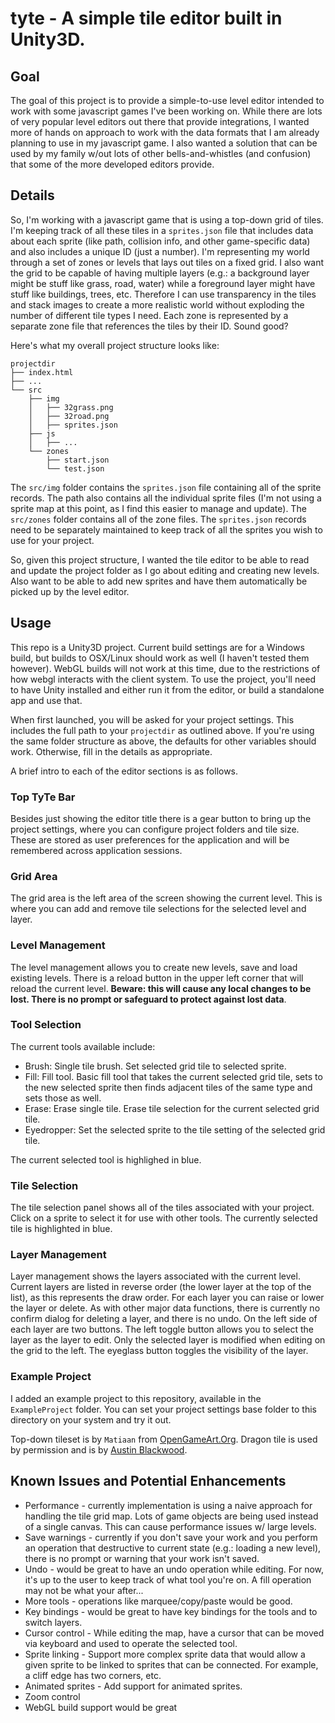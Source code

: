 # tyte - A simple tile editor built in Unity3D.

## Goal

The goal of this project is to provide a simple-to-use level editor intended to work with some javascript games I've been working on.  While there are lots of very popular level editors out there that provide integrations, I wanted more of hands on approach to work with the data formats that I am already planning to use in my javascript game.  I also wanted a solution that can be used by my family w/out lots of other bells-and-whistles (and confusion) that some of the more developed editors provide.

## Details

So, I'm working with a javascript game that is using a top-down grid of tiles.  I'm keeping track of all these tiles in a `sprites.json` file that includes data about each sprite (like path, collision info, and other game-specific data) and also includes a unique ID (just a number).  I'm representing my world through a set of zones or levels that lays out tiles on a fixed grid.  I also want the grid to be capable of having multiple layers (e.g.: a background layer might be stuff like grass, road, water) while a foreground layer might have stuff like buildings, trees, etc.  Therefore I can use transparency in the tiles and stack images to create a more realistic world without exploding the number of different tile types I need.  Each zone is represented by a separate zone file that references the tiles by their ID.  Sound good?

Here's what my overall project structure looks like:

```
projectdir
├── index.html
├── ...
└── src
    ├── img
    │   ├── 32grass.png
    │   ├── 32road.png
    │   ├── sprites.json
    ├── js
    │   ├── ...
    └── zones
        ├── start.json
        └── test.json
```

The `src/img` folder contains the `sprites.json` file containing all of the sprite records.  The path also contains all the individual sprite files (I'm not using a sprite map at this point, as I find this easier to manage and update). The `src/zones` folder contains all of the zone files.  The `sprites.json` records need to be separately maintained to keep track of all the sprites you wish to use for your project.

So, given this project structure, I wanted the tile editor to be able to read and update the project folder as I go about editing and creating new levels.  Also want to be able to add new sprites and have them automatically be picked up by the level editor.

## Usage

This repo is a Unity3D project.  Current build settings are for a Windows build, but builds to OSX/Linux should work as well (I haven't tested them however).  WebGL builds will not work at this time, due to the restrictions of how webgl interacts with the client system.  To use the project, you'll need to have Unity installed and either run it from the editor, or build a standalone app and use that.

When first launched, you will be asked for your project settings.  This includes the full path to your `projectdir` as outlined above.  If you're using the same folder structure as above, the defaults for other variables should work.  Otherwise, fill in the details as appropriate.

A brief intro to each of the editor sections is as follows.

### Top TyTe Bar

Besides just showing the editor title there is a gear button to bring up the project settings, where you can configure project folders and tile size.  These are stored as user preferences for the application and will be remembered across application sessions.

### Grid Area

The grid area is the left area of the screen showing the current level.  This is where you can add and remove tile selections for the selected level and layer.

### Level Management

The level management allows you to create new levels, save and load existing levels.  There is a reload button in the upper left corner that will reload the current level.  **Beware: this will cause any local changes to be lost.  There is no prompt or safeguard to protect against lost data**.

### Tool Selection

The current tools available include:

* Brush: Single tile brush.  Set selected grid tile to selected sprite.
* Fill: Fill tool.  Basic fill tool that takes the current selected grid tile, sets to the new selected sprite then finds adjacent tiles of the same type and sets those as well.
* Erase: Erase single tile.  Erase tile selection for the current selected grid tile.
* Eyedropper: Set the selected sprite to the tile setting of the selected grid tile.

The current selected tool is highlighed in blue.

### Tile Selection

The tile selection panel shows all of the tiles associated with your project.  Click on a sprite to select it for use with other tools.  The currently selected tile is highlighted in blue.

### Layer Management

Layer management shows the layers associated with the current level.  Current layers are listed in reverse order (the lower layer at the top of the list), as this represents the draw order.  For each layer you can raise or lower the layer or delete.  As with other major data functions, there is currently no confirm dialog for deleting a layer, and there is no undo.  On the left side of each layer are two buttons.  The left toggle button allows you to select the layer as the layer to edit.  Only the selected layer is modified when editing on the grid to the left.  The eyeglass button toggles the visibility of the layer.

### Example Project

I added an example project to this repository, available in the `ExampleProject` folder.  You can set your project settings base folder to this directory on your system and try it out.

Top-down tileset is by `Matiaan` from [OpenGameArt.Org](https://opengameart.org/content/top-down-grass-beach-and-water-tileset).
Dragon tile is used by permission and is by [Austin Blackwood](https://twitter.com/AABlackwood).

## Known Issues and Potential Enhancements

* Performance - currently implementation is using a naive approach for handling the tile grid map.  Lots of game objects are being used instead of a single canvas.  This can cause performance issues w/ large levels.
* Save warnings - currently if you don't save your work and you perform an operation that destructive to current state (e.g.: loading a new level), there is no prompt or warning that your work isn't saved.
* Undo - would be great to have an undo operation while editing.  For now, it's up to the user to keep track of what tool you're on.  A fill operation may not be what your after...
* More tools - operations like marquee/copy/paste would be good.
* Key bindings - would be great to have key bindings for the tools and to switch layers.
* Cursor control - While editing the map, have a cursor that can be moved via keyboard and used to operate the selected tool.
* Sprite linking - Support more complex sprite data that would allow a given sprite to be linked to sprites that can be connected.  For example, a cliff edge has two corners, etc.
* Animated sprites - Add support for animated sprites.
* Zoom control
* WebGL build support would be great